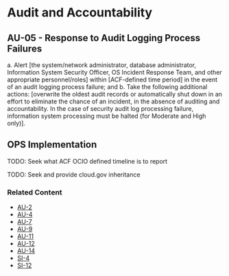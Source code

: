 # Audit and Accountability
## AU-05 - Response to Audit Logging Process Failures

a. Alert [the system/network administrator, database administrator, Information System Security Officer, OS Incident Response Team, and other appropriate personnel/roles] within [ACF-defined time period] in the event of an audit logging process failure; and
b. Take the following additional actions: [overwrite the oldest audit records or automatically shut down in an effort to eliminate the chance of an incident, in the absence of auditing and accountability. In the case of security audit log processing failure, information system processing must be halted (for Moderate and High only)].

## OPS Implementation

TODO: Seek what ACF OCIO defined timeline is to report

TODO: Seek and provide cloud.gov inheritance

### Related Content

* [AU-2](../au-02/index.md)
* [AU-4](../au-04/index.md)
* [AU-7](../au-07/index.md)
* [AU-9](../au-09/index.md)
* [AU-11](../au-11/index.md)
* [AU-12](../au-12/index.md)
* [AU-14](../au-14/index.md)
* [SI-4](../si-04/index.md)
* [SI-12](../si-12/index.md)
